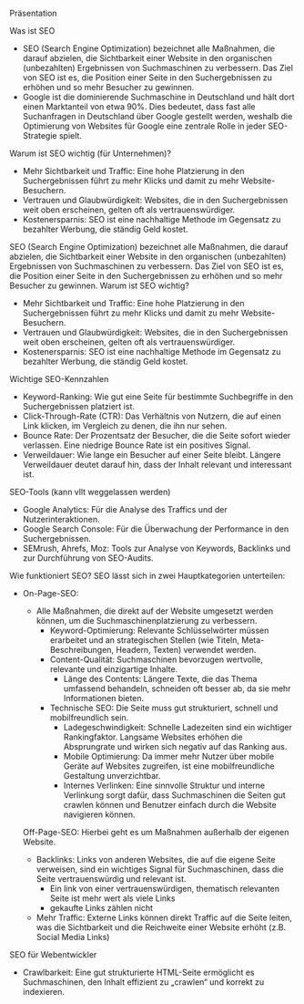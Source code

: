 Präsentation

Was ist SEO
- SEO (Search Engine Optimization) bezeichnet alle Maßnahmen, die darauf abzielen, die Sichtbarkeit einer
Website in den organischen (unbezahlten) Ergebnissen von Suchmaschinen zu verbessern. Das Ziel von SEO ist es, 
die Position einer Seite in den Suchergebnissen zu erhöhen und so mehr Besucher zu gewinnen.
- Google ist die dominierende Suchmaschine in Deutschland und hält dort einen Marktanteil von etwa 90%. 
Dies bedeutet, dass fast alle Suchanfragen in Deutschland über Google gestellt werden, weshalb die Optimierung von Websites für Google eine
zentrale Rolle in jeder SEO-Strategie spielt.


Warum ist SEO wichtig (für Unternehmen)?
- Mehr Sichtbarkeit und Traffic: Eine hohe Platzierung in den Suchergebnissen führt zu mehr Klicks und damit zu mehr Website-Besuchern.
- Vertrauen und Glaubwürdigkeit: Websites, die in den Suchergebnissen weit oben erscheinen, gelten oft als vertrauenswürdiger.
- Kostenersparnis: SEO ist eine nachhaltige Methode im Gegensatz zu bezahlter Werbung, die ständig Geld kostet.


SEO (Search Engine Optimization) bezeichnet alle Maßnahmen, die darauf abzielen, die Sichtbarkeit einer Website in den organischen (unbezahlten) Ergebnissen von Suchmaschinen zu verbessern. Das Ziel von SEO ist es, die Position einer Seite in den Suchergebnissen zu erhöhen und so mehr Besucher zu gewinnen.
Warum ist SEO wichtig?

- Mehr Sichtbarkeit und Traffic: Eine hohe Platzierung in den Suchergebnissen führt zu mehr Klicks und damit zu mehr Website-Besuchern.
- Vertrauen und Glaubwürdigkeit: Websites, die in den Suchergebnissen weit oben erscheinen, gelten oft als vertrauenswürdiger.
- Kostenersparnis: SEO ist eine nachhaltige Methode im Gegensatz zu bezahlter Werbung, die ständig Geld kostet.


Wichtige SEO-Kennzahlen
- Keyword-Ranking: Wie gut eine Seite für bestimmte Suchbegriffe in den Suchergebnissen platziert ist.
- Click-Through-Rate (CTR): Das Verhältnis von Nutzern, die auf einen Link klicken, im Vergleich zu denen, die ihn nur sehen.
- Bounce Rate: Der Prozentsatz der Besucher, die die Seite sofort wieder verlassen. Eine niedrige Bounce Rate ist ein positives Signal.
- Verweildauer: Wie lange ein Besucher auf einer Seite bleibt. Längere Verweildauer deutet darauf hin, dass der Inhalt relevant und interessant ist.

SEO-Tools (kann vllt weggelassen werden)
- Google Analytics: Für die Analyse des Traffics und der Nutzerinteraktionen.
- Google Search Console: Für die Überwachung der Performance in den Suchergebnissen.
- SEMrush, Ahrefs, Moz: Tools zur Analyse von Keywords, Backlinks und zur Durchführung von SEO-Audits.



Wie funktioniert SEO?
SEO lässt sich in zwei Hauptkategorien unterteilen:

- On-Page-SEO:
  - Alle Maßnahmen, die direkt auf der Website umgesetzt werden können, um die Suchmaschinenplatzierung zu verbessern.
    - Keyword-Optimierung: Relevante Schlüsselwörter müssen erarbeitet und an strategischen Stellen (wie Titeln, Meta-Beschreibungen, Headern, Texten) verwendet werden.
    - Content-Qualität: Suchmaschinen bevorzugen wertvolle, relevante und einzigartige Inhalte.
      - Länge des Contents: Längere Texte, die das Thema umfassend behandeln, schneiden oft besser ab, da sie mehr Informationen bieten.
    - Technische SEO: Die Seite muss gut strukturiert, schnell und mobilfreundlich sein.
      - Ladegeschwindigkeit: Schnelle Ladezeiten sind ein wichtiger Rankingfaktor. Langsame Websites erhöhen die Absprungrate und wirken sich negativ auf das Ranking aus.
      - Mobile Optimierung: Da immer mehr Nutzer über mobile Geräte auf Websites zugreifen, ist eine mobilfreundliche Gestaltung unverzichtbar.
      - Internes Verlinken: Eine sinnvolle Struktur und interne Verlinkung sorgt dafür, dass Suchmaschinen die Seiten gut crawlen können und Benutzer einfach durch die Website navigieren können.


  Off-Page-SEO: Hierbei geht es um Maßnahmen außerhalb der eigenen Website.
  - Backlinks: Links von anderen Websites, die auf die eigene Seite verweisen, sind ein wichtiges Signal für Suchmaschinen, dass die Seite vertrauenswürdig und relevant ist.
    - Ein link von einer vertrauenswürdigen, thematisch relevanten Seite ist mehr wert als viele Links
    - gekaufte Links zählen nicht
  - Mehr Traffic: Externe Links können direkt Traffic auf die Seite leiten, was die Sichtbarkeit und die Reichweite einer Website erhöht (z.B. Social Media Links)


SEO für Webentwickler
- Crawlbarkeit: Eine gut strukturierte HTML-Seite ermöglicht es Suchmaschinen, den Inhalt effizient zu „crawlen“ und korrekt zu indexieren.